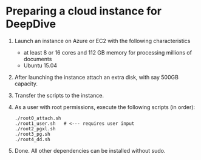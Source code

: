 Preparing a cloud instance for DeepDive
=======================================

1. Launch an instance on Azure or EC2 with the following characteristics
   * at least 8 or 16 cores and 112 GB memory for processing millions of documents
   * Ubuntu 15.04

2. After launching the instance attach an extra disk, with say 500GB capacity.

3. Transfer the scripts to the instance. 

4. As a user with root permissions, execute the following scripts (in order):
   ```
   ./root0_attach.sh
   ./root1_user.sh   # <--- requires user input
   ./root2_pgxl.sh
   ./root3_pg.sh
   ./root4_dd.sh
   ```
5. Done. All other dependencies can be installed without sudo.
